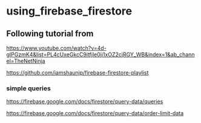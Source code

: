 # using_firebase_firestore


## Following tutorial from
https://www.youtube.com/watch?v=4d-gIPGzmK4&list=PL4cUxeGkcC9itfjle0ji1xOZ2cjRGY_WB&index=1&ab_channel=TheNetNinja

https://github.com/iamshaunjp/firebase-firestore-playlist

### simple queries
https://firebase.google.com/docs/firestore/query-data/queries

https://firebase.google.com/docs/firestore/query-data/order-limit-data